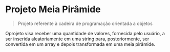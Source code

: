 # Projeto Meia Pirâmide

> Projeto referente à cadeira de programação orientada a objetos

Oprojeto visa receber uma quantidade de valores, fornecida pelo usuário, a ser inserida aleatoriamente em uma string para, posteriormente, ser convertida em um array e depois transformada em uma meia pirâmide.